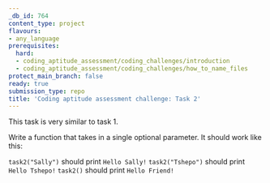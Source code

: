 ```yaml
---
_db_id: 764
content_type: project
flavours:
- any_language
prerequisites:
  hard:
  - coding_aptitude_assessment/coding_challenges/introduction
  - coding_aptitude_assessment/coding_challenges/how_to_name_files
protect_main_branch: false
ready: true
submission_type: repo
title: 'Coding aptitude assessment challenge: Task 2'
---
```


This task is very similar to task 1.

Write a function that takes in a single optional parameter. It should work like this:

`task2("Sally")` should print `Hello Sally!`
`task2("Tshepo")` should print `Hello Tshepo!`
`task2()` should print `Hello Friend!`